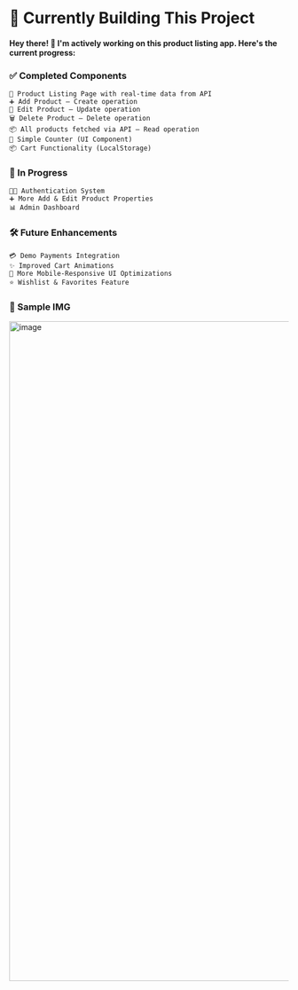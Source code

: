 # 🚧 Currently Building This Project
 #### Hey there! 👋 I'm actively working on this product listing app. Here's the current progress:

  ### ✅ Completed Components
    🛒 Product Listing Page with real-time data from API
    ➕ Add Product – Create operation
    📝 Edit Product – Update operation
    🗑️ Delete Product – Delete operation
    📦 All products fetched via API – Read operation
    🔢 Simple Counter (UI Component)
    📦 Cart Functionality (LocalStorage)
  ### 🔮 In Progress
    🧑‍💻 Authentication System
    ➕ More Add & Edit Product Properties
    📊 Admin Dashboard

 ### 🛠️ Future Enhancements
    💳 Demo Payments Integration
    ✨ Improved Cart Animations
    📱 More Mobile-Responsive UI Optimizations
    ⭐ Wishlist & Favorites Feature
    
### 📸 Sample IMG
<img width="2146" height="1190" alt="image" src="https://github.com/user-attachments/assets/ffcb0cf2-5863-4e15-b1ec-1a1823346b77" />
